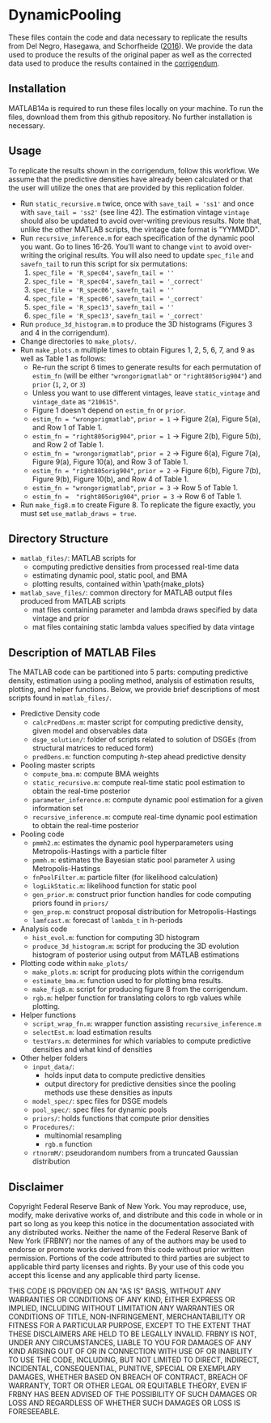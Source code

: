 # DynamicPooling
These files contain the code and data necessary to replicate the results from Del Negro, Hasegawa, and Schorfheide ([2016](https://www.sciencedirect.com/science/article/abs/pii/S0304407616300094#:~:text=This%20dynamic%20linear%20prediction%20pool,to%20lie%20on%20a%20simplex.&text=These%20pools%20are%20optimal%20in,the%20pool's%20historic%20forecast%20performance)). We provide the data used to produce the results of the original paper as well as the corrected data used to produce the results contained in the [corrigendum](https://web.sas.upenn.edu/schorf/files/2021/07/replication_v2.pdf). 

## Installation
MATLAB14a is required to run these files locally on your machine. To run the files, download them from this github repository. No further installation is necessary. 

## Usage
To replicate the results shown in the corrigendum, follow this workflow.
We assume that the predictive densities have already been calculated or that the user
will utilize the ones that are provided by this replication folder. 

* Run `static_recursive.m` twice, once with `save_tail = 'ss1'`
  and once with `save_tail = 'ss2'` (see line 42). The estimation vintage `vintage`
  should also be updated to avoid over-writing previous results. Note that, unlike the other MATLAB scripts,
  the vintage date format is "YYMMDD".
* Run `recursive_inference.m` for each specification of the dynamic pool you want.
  Go to lines 16-26. You'll want to change `vint` to avoid over-writing the original results.
  You will also need to update `spec_file` and `savefn_tail`
  to run this script for six permutations:
    1. `spec_file = 'R_spec04'`, `savefn_tail = ''`
    2. `spec_file = 'R_spec04'`, `savefn_tail = '_correct'`
    3. `spec_file = 'R_spec06'`, `savefn_tail = ''`
    4. `spec_file = 'R_spec06'`, `savefn_tail = '_correct'`
    5. `spec_file = 'R_spec13'`, `savefn_tail = ''`
    6. `spec_file = 'R_spec13'`, `savefn_tail = '_correct'`
* Run `produce_3d_histogram.m` to produce the 3D histograms (Figures 3 and 4 in the corrigendum).
* Change directories to `make_plots/`.
* Run `make_plots.m` multiple times to obtain Figures 1, 2, 5, 6, 7, and 9 as well as Table 1 as follows:
  * Re-run the script 6 times to generate results for each permutation of `estim_fn`
    (will be either `"wrongorigmatlab"` or `"right805orig904"`) and `prior`
    (`1`, `2`, or `3`)
  * Unless you want to use different vintages, leave `static_vintage` and `vintage_date`
    as `"210615"`.
  * Figure 1 doesn't depend on `estim_fn` or `prior`.
  *  `estim_fn = "wrongorigmatlab"`, `prior = 1` -> Figure 2(a), Figure 5(a), and Row 1 of Table 1.
  *  `estim_fn = "right805orig904"`, `prior = 1` -> Figure 2(b), Figure 5(b), and Row 2 of Table 1.
  *  `estim_fn = "wrongorigmatlab"`, `prior = 2` -> Figure 6(a), Figure 7(a), Figure 9(a), Figure 10(a), and Row 3 of Table 1.
  *  `estim_fn = "right805orig904"`, `prior = 2` -> Figure 6(b), Figure 7(b), Figure 9(b), Figure 10(b), and Row 4 of Table 1.
  *  `estim_fn = "wrongorigmatlab"`, `prior = 3` -> Row 5 of Table 1.
  *  `estim_fn =  "right805orig904"`, `prior = 3` -> Row 6 of Table 1. 
* Run `make_fig8.m` to create Figure 8. To replicate the figure exactly, you must set `use_matlab_draws = true`.

## Directory Structure 
* `matlab_files/`: MATLAB scripts for 
  * computing predictive densities from processed real-time data
  * estimating dynamic pool, static pool, and BMA
  * plotting results, contained within \path{make_plots}
* `matlab_save_files/`: common directory for MATLAB output files produced from MATLAB scripts
    * mat files containing parameter and lambda draws specified by data vintage and prior
    * mat files containing static lambda values specified by data vintage 

## Description of MATLAB Files
The MATLAB code can be partitioned into 5 parts: computing predictive density, estimation using a pooling method, analysis of estimation results, plotting, and helper functions. Below, we provide brief descriptions of most scripts found in `matlab_files/`.
* Predictive Density code
    * `calcPredDens.m`: master script for computing predictive density, given model and observables data
    *  `dsge_solution/`: folder of scripts related to solution of DSGEs (from structural matrices to reduced form)
    *  `predDens.m`: function computing $h$-step ahead predictive density
* Pooling master scripts
    * `compute_bma.m`: compute BMA weights 
    * `static_recursive.m`: compute real-time static pool estimation to obtain the real-time posterior
    * `parameter_inference.m`: compute dynamic pool estimation for a given information set
    * `recursive_inference.m`: compute real-time dynamic pool estimation  to obtain the real-time posterior
* Pooling code 
    * `pmmh2.m`: estimates the dynamic pool hyperparameters using Metropolis-Hastings with a particle filter
    * `pmmh.m`: estimates the Bayesian static pool parameter $\lambda$ using Metropolis-Hastings
    *  `fnPoolFilter.m`: particle filter (for likelihood calculation) 
    *  `logLikStatic.m`: likelihood function for static pool
    *  `gen_prior.m`: construct prior function handles for code computing priors found in `priors/`
    *   `gen_prop.m`: construct proposal distribution for Metropolis-Hastings
    *   `lamfcast.m`: forecast of `lambda_t` in h-periods
* Analysis code
    * `hist_evol.m`: function for computing 3D histogram
    * `produce_3d_histogram.m`: script for producing the 3D evolution histogram of posterior using output from MATLAB estimations
* Plotting code within `make_plots/`
    * `make_plots.m`: script for producing plots within the corrigendum
    * `estimate_bma.m`: function used to for plotting bma results.
    * `make_fig8.m`: script for producing figure 8 from the corrigendum.
    * `rgb.m`: helper function for translating colors to rgb values while plotting.
* Helper functions
    * `script_wrap_fn.m`: wrapper function assisting `recursive_inference.m`
    * `selectEst.m`: load estimation results
    * `testVars.m`: determines for which variables to compute predictive densities and what kind of densities
* Other helper folders
    * `input_data/`:
        * holds input data to compute predictive densities
        * output directory for predictive densities since the pooling methods use these densities as inputs
    * `model_spec/`: spec files for DSGE models
    * `pool_spec/`: spec files for dynamic pools
    * `priors/`: holds functions that compute prior densities
    * `Procedures/`:
        *  multinomial resampling
        *  `rgb.m` function
    * `rtnormM/`: pseudorandom numbers from a truncated Gaussian distribution

## Disclaimer
Copyright Federal Reserve Bank of New York. You may reproduce, use, modify, make derivative works of, and distribute and this code in whole or in part so long as you keep this notice in the documentation associated with any distributed works. Neither the name of the Federal Reserve Bank of New York (FRBNY) nor the names of any of the authors may be used to endorse or promote works derived from this code without prior written permission. Portions of the code attributed to third parties are subject to applicable third party licenses and rights. By your use of this code you accept this license and any applicable third party license.

THIS CODE IS PROVIDED ON AN "AS IS" BASIS, WITHOUT ANY WARRANTIES OR CONDITIONS OF ANY KIND, EITHER EXPRESS OR IMPLIED, INCLUDING WITHOUT LIMITATION ANY WARRANTIES OR CONDITIONS OF TITLE, NON-INFRINGEMENT, MERCHANTABILITY OR FITNESS FOR A PARTICULAR PURPOSE, EXCEPT TO THE EXTENT THAT THESE DISCLAIMERS ARE HELD TO BE LEGALLY INVALID. FRBNY IS NOT, UNDER ANY CIRCUMSTANCES, LIABLE TO YOU FOR DAMAGES OF ANY KIND ARISING OUT OF OR IN CONNECTION WITH USE OF OR INABILITY TO USE THE CODE, INCLUDING, BUT NOT LIMITED TO DIRECT, INDIRECT, INCIDENTAL, CONSEQUENTIAL, PUNITIVE, SPECIAL OR EXEMPLARY DAMAGES, WHETHER BASED ON BREACH OF CONTRACT, BREACH OF WARRANTY, TORT OR OTHER LEGAL OR EQUITABLE THEORY, EVEN IF FRBNY HAS BEEN ADVISED OF THE POSSIBILITY OF SUCH DAMAGES OR LOSS AND REGARDLESS OF WHETHER SUCH DAMAGES OR LOSS IS FORESEEABLE.
